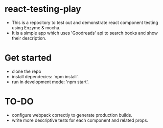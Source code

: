# react-testing-play
- This is a repository to test out and demonstrate react component testing using Enzyme & mocha.
- It is a simple app which uses 'Goodreads' api to search books and show their description.

# Get started
- clone the repo
- install dependecies: 'npm install'.
- run in development mode: 'npm start'.

# TO-DO
- configure webpack correctly to generate production builds.
- write more descriptive tests for each component and related props.
